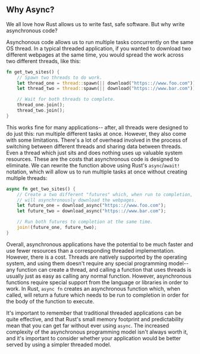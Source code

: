 ## Why Async?

We all love how Rust allows us to write fast, safe software. But why write
asynchronous code?

Asynchonous code allows us to run multiple tasks concurrently on the same OS
thread. In a typical threaded application, if you wanted to download two
different webpages at the same time, you would spread the work across two
different threads, like this:

```rust
fn get_two_sites() {
    // Spawn two threads to do work.
    let thread_one = thread::spawn(|| download("https:://www.foo.com"));
    let thread_two = thread::spawn(|| download("https:://www.bar.com"));

    // Wait for both threads to complete.
    thread_one.join();
    thread_two.join();
}
```

This works fine for many applications-- after, all threads were designed
to do just this: run multiple different tasks at once. However, they also
come with some limitations. There's a lot of overhead involved in the
process of switching between different threads and sharing data between
threads. Even a thread which just sits and does nothing uses up valuable
system resources. These are the costs that asynchronous code is designed
to eliminate. We can rewrite the function above using Rust's
`async`/`await!` notation, which will allow us to run multiple tasks at
once without creating multiple threads:

```rust
async fn get_two_sites() {
    // Create a two different "futures" which, when run to completion,
    // will asynchronously download the webpages.
    let future_one = download_async("https:://www.foo.com");
    let future_two = download_async("https:://www.bar.com");

    // Run both futures to completion at the same time.
    join!(future_one, future_two);
}
```

Overall, asynchronous applications have the potential to be much faster and
use fewer resources than a corresponding threaded implementation. However,
there is a cost. Threads are natively supported by the operating system,
and using them doesn't require any special programming model-- any function
can create a thread, and calling a function that uses threads is usually
just as easy as calling any normal function. However, asynchronous functions
require special support from the language or libraries in order to work.
In Rust, `async fn` creates an asynchronous function which, when called,
will return a future which needs to be run to completion in order for the
body of the function to execute.

It's important to remember that traditional threaded applications can be quite
effective, and that Rust's small memory footprint and predictability mean that
you can get far without ever using `async`. The increased complexity of the
asynchronous programming model isn't always worth it, and it's important to
consider whether your application would be better served by using a simpler
threaded model.

